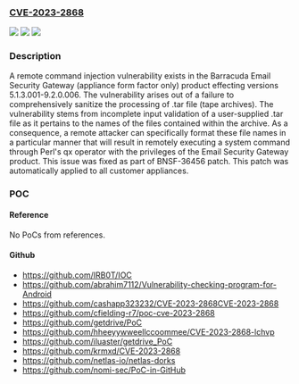 ### [CVE-2023-2868](https://cve.mitre.org/cgi-bin/cvename.cgi?name=CVE-2023-2868)
![](https://img.shields.io/static/v1?label=Product&message=Barracuda%20Email%20Security%20Gateway&color=blue)
![](https://img.shields.io/static/v1?label=Version&message=5.1.3.001%3C%209.2.0.006%20&color=brighgreen)
![](https://img.shields.io/static/v1?label=Vulnerability&message=CWE-20%20Improper%20Input%20Validation&color=brighgreen)

### Description

A remote command injection vulnerability exists in the Barracuda Email Security Gateway (appliance form factor only) product effecting versions 5.1.3.001-9.2.0.006. The vulnerability arises out of a failure to comprehensively sanitize the processing of .tar file (tape archives). The vulnerability stems from incomplete input validation of a user-supplied .tar file as it pertains to the names of the files contained within the archive. As a consequence, a remote attacker can specifically format these file names in a particular manner that will result in remotely executing a system command through Perl's qx operator with the privileges of the Email Security Gateway product. This issue was fixed as part of BNSF-36456 patch. This patch was automatically applied to all customer appliances.

### POC

#### Reference
No PoCs from references.

#### Github
- https://github.com/IRB0T/IOC
- https://github.com/abrahim7112/Vulnerability-checking-program-for-Android
- https://github.com/cashapp323232/CVE-2023-2868CVE-2023-2868
- https://github.com/cfielding-r7/poc-cve-2023-2868
- https://github.com/getdrive/PoC
- https://github.com/hheeyywweellccoommee/CVE-2023-2868-lchvp
- https://github.com/iluaster/getdrive_PoC
- https://github.com/krmxd/CVE-2023-2868
- https://github.com/netlas-io/netlas-dorks
- https://github.com/nomi-sec/PoC-in-GitHub

